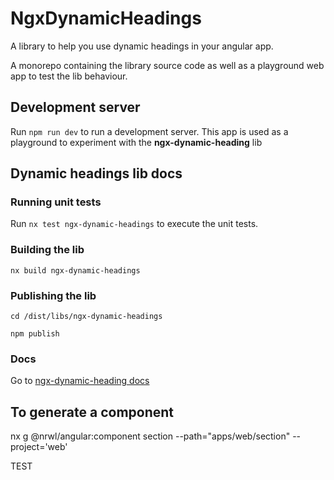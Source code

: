 # NgxDynamicHeadings

A library to help you use dynamic headings in your angular app. 

A monorepo containing the library source code as well as a playground web app to test the lib behaviour.

## Development server

Run `npm run dev` to run a development server. This app is used as a playground to experiment with the **ngx-dynamic-heading** lib

## Dynamic headings lib docs

### Running unit tests

Run `nx test ngx-dynamic-headings` to execute the unit tests.

### Building the lib

`nx build ngx-dynamic-headings`

### Publishing the lib

`cd /dist/libs/ngx-dynamic-headings`

`npm publish`

### Docs

Go to [ngx-dynamic-heading docs](/libs/ngx-dynamic-headings/README.md)

## To generate a component 

nx g @nrwl/angular:component section --path="apps/web/section" --project='web'

TEST